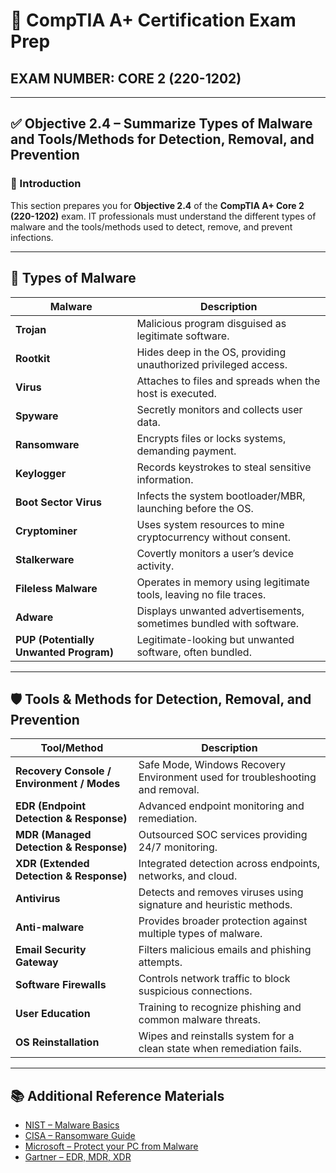 # 🧠 CompTIA A+ Certification Exam Prep  
## EXAM NUMBER: CORE 2 (220-1202)

---

## ✅ Objective 2.4 – Summarize Types of Malware and Tools/Methods for Detection, Removal, and Prevention

### 🎯 Introduction

This section prepares you for **Objective 2.4** of the **CompTIA A+ Core 2 (220-1202)** exam. IT professionals must understand the different types of malware and the tools/methods used to detect, remove, and prevent infections.

---

## 🦠 Types of Malware

| Malware | Description |
|---------|-------------|
| **Trojan** | Malicious program disguised as legitimate software. |
| **Rootkit** | Hides deep in the OS, providing unauthorized privileged access. |
| **Virus** | Attaches to files and spreads when the host is executed. |
| **Spyware** | Secretly monitors and collects user data. |
| **Ransomware** | Encrypts files or locks systems, demanding payment. |
| **Keylogger** | Records keystrokes to steal sensitive information. |
| **Boot Sector Virus** | Infects the system bootloader/MBR, launching before the OS. |
| **Cryptominer** | Uses system resources to mine cryptocurrency without consent. |
| **Stalkerware** | Covertly monitors a user’s device activity. |
| **Fileless Malware** | Operates in memory using legitimate tools, leaving no file traces. |
| **Adware** | Displays unwanted advertisements, sometimes bundled with software. |
| **PUP (Potentially Unwanted Program)** | Legitimate-looking but unwanted software, often bundled. |

---

## 🛡 Tools & Methods for Detection, Removal, and Prevention

| Tool/Method | Description |
|-------------|-------------|
| **Recovery Console / Environment / Modes** | Safe Mode, Windows Recovery Environment used for troubleshooting and removal. |
| **EDR (Endpoint Detection & Response)** | Advanced endpoint monitoring and remediation. |
| **MDR (Managed Detection & Response)** | Outsourced SOC services providing 24/7 monitoring. |
| **XDR (Extended Detection & Response)** | Integrated detection across endpoints, networks, and cloud. |
| **Antivirus** | Detects and removes viruses using signature and heuristic methods. |
| **Anti-malware** | Provides broader protection against multiple types of malware. |
| **Email Security Gateway** | Filters malicious emails and phishing attempts. |
| **Software Firewalls** | Controls network traffic to block suspicious connections. |
| **User Education** | Training to recognize phishing and common malware threats. |
| **OS Reinstallation** | Wipes and reinstalls system for a clean state when remediation fails. |

---

## 📚 Additional Reference Materials

- [NIST – Malware Basics](https://csrc.nist.gov/glossary/term/malware)  
- [CISA – Ransomware Guide](https://www.cisa.gov/stopransomware/ransomware-guide)  
- [Microsoft – Protect your PC from Malware](https://support.microsoft.com/en-us/windows/help-protect-my-pc-from-viruses-viruses-and-malware-faq-0d24ef77-3e46-81ed-4221-14e982d62f90)  
- [Gartner – EDR, MDR, XDR](https://www.gartner.com/en/information-technology)  
